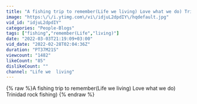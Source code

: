 ```yaml
---
title: "A fishing trip to remember(Life we living) Love what we do) Trinidad rock fishing)"
image: "https:\/\/i.ytimg.com\/vi\/idjuL2dpdIY\/hqdefault.jpg"
vid_id: "idjuL2dpdIY"
categories: "People-Blogs"
tags: ["fishing","remember(Life","living)"]
date: "2022-03-03T21:19:09+03:00"
vid_date: "2022-02-28T02:04:36Z"
duration: "PT37M21S"
viewcount: "1482"
likeCount: "85"
dislikeCount: ""
channel: "Life we  living"
---
```

{% raw %}A fishing trip to remember(Life we living) Love what we do) Trinidad rock fishing) {% endraw %}
